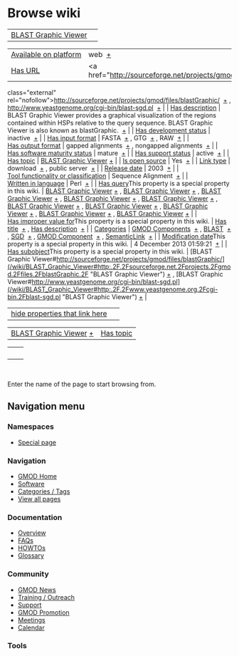 



<span id="top"></span>




# <span dir="auto">Browse wiki</span>






|  |  |
|----|----|
| [BLAST Graphic Viewer](/wiki/BLAST_Graphic_Viewer "BLAST Graphic Viewer") |  |

|  |  |
|----|----|
| [Available on platform](/wiki/Property%3AAvailable_on_platform "Property:Available on platform") | <span class="smwb-value">web  <span class="smwsearch">[+](/wiki/Special%3ASearchByProperty/Available-20on-20platform/web "Special%3ASearchByProperty/Available-20on-20platform/web")</span></span> |
| [Has URL](/wiki/Property%3AHas_URL "Property:Has URL") | <span class="smwb-value"><a href="http://sourceforge.net/projects/gmod/files/blastGraphic/"
class="external"
rel="nofollow">http://sourceforge.net/projects/gmod/files/blastGraphic/</a>  <span class="smwsearch">[+](/wiki/Special%3ASearchByProperty/Has-20URL/http%3A-2F-2Fsourceforge.net-2Fprojects-2Fgmod-2Ffiles-2FblastGraphic-2F "Special%3ASearchByProperty/Has-20URL/http%3A-2F-2Fsourceforge.net-2Fprojects-2Fgmod-2Ffiles-2FblastGraphic-2F")</span></span> , <span class="smwb-value"><a href="http://www.yeastgenome.org/cgi-bin/blast-sgd.pl"
class="external"
rel="nofollow">http://www.yeastgenome.org/cgi-bin/blast-sgd.pl</a>  <span class="smwsearch">[+](/wiki/Special%3ASearchByProperty/Has-20URL/http%3A-2F-2Fwww.yeastgenome.org-2Fcgi-2Dbin-2Fblast-2Dsgd.pl "Special%3ASearchByProperty/Has-20URL/http%3A-2F-2Fwww.yeastgenome.org-2Fcgi-2Dbin-2Fblast-2Dsgd.pl")</span></span> |
| [Has description](/wiki/Property%3AHas_description "Property:Has description") | <span class="smwb-value">BLAST Graphic Viewer provides a graphical visualization of the regions contained within HSPs relative to the query sequence. BLAST Graphic Viewer is also known as blastGraphic.  <span class="smwsearch">[+](/wiki/Special%3ASearchByProperty/Has-20description/BLAST-20Graphic-20Viewer-20provides-20a-20graphical-20visualization-20of-20the-20regions-20contained-20within-20HSPs-20relative-20to-20the-20query-20sequence.-20BLAST-20Graphic-20Viewer-20is-20also-20known-20as-20blastGraphic. "Special%3ASearchByProperty/Has-20description/BLAST-20Graphic-20Viewer-20provides-20a-20graphical-20visualization-20of-20the-20regions-20contained-20within-20HSPs-20relative-20to-20the-20query-20sequence.-20BLAST-20Graphic-20Viewer-20is-20also-20known-20as-20blastGraphic.")</span></span> |
| [Has development status](/wiki/Property%3AHas_development_status "Property:Has development status") | <span class="smwb-value">inactive  <span class="smwsearch">[+](/wiki/Special%3ASearchByProperty/Has-20development-20status/inactive "Special%3ASearchByProperty/Has-20development-20status/inactive")</span></span> |
| [Has input format](/wiki/Property%3AHas_input_format "Property:Has input format") | <span class="smwb-value">FASTA  <span class="smwsearch">[+](/wiki/Special%3ASearchByProperty/Has-20input-20format/FASTA "Special%3ASearchByProperty/Has-20input-20format/FASTA")</span></span> , <span class="smwb-value">GTG  <span class="smwsearch">[+](/wiki/Special%3ASearchByProperty/Has-20input-20format/GTG "Special%3ASearchByProperty/Has-20input-20format/GTG")</span></span> , <span class="smwb-value">RAW  <span class="smwsearch">[+](/wiki/Special%3ASearchByProperty/Has-20input-20format/RAW "Special%3ASearchByProperty/Has-20input-20format/RAW")</span></span> |
| [Has output format](/wiki/Property%3AHas_output_format "Property:Has output format") | <span class="smwb-value">gapped alignments  <span class="smwsearch">[+](/wiki/Special%3ASearchByProperty/Has-20output-20format/gapped-20alignments "Special%3ASearchByProperty/Has-20output-20format/gapped-20alignments")</span></span> , <span class="smwb-value">nongapped alignments  <span class="smwsearch">[+](/wiki/Special%3ASearchByProperty/Has-20output-20format/nongapped-20alignments "Special%3ASearchByProperty/Has-20output-20format/nongapped-20alignments")</span></span> |
| [Has software maturity status](/wiki/Property%3AHas_software_maturity_status "Property:Has software maturity status") | <span class="smwb-value">mature  <span class="smwsearch">[+](/wiki/Special%3ASearchByProperty/Has-20software-20maturity-20status/mature "Special%3ASearchByProperty/Has-20software-20maturity-20status/mature")</span></span> |
| [Has support status](/wiki/Property%3AHas_support_status "Property:Has support status") | <span class="smwb-value">active  <span class="smwsearch">[+](/wiki/Special%3ASearchByProperty/Has-20support-20status/active "Special%3ASearchByProperty/Has-20support-20status/active")</span></span> |
| [Has topic](/wiki/Property%3AHas_topic "Property:Has topic") | <span class="smwb-value">[BLAST Graphic Viewer](/wiki/BLAST_Graphic_Viewer "BLAST Graphic Viewer") <span class="smwbrowse">[+](/wiki/Special%3ABrowse/BLAST-20Graphic-20Viewer "Special%3ABrowse/BLAST-20Graphic-20Viewer")</span></span> |
| [Is open source](/wiki/Property%3AIs_open_source "Property:Is open source") | <span class="smwb-value">Yes  <span class="smwsearch">[+](/wiki/Special%3ASearchByProperty/Is-20open-20source/Yes "Special%3ASearchByProperty/Is-20open-20source/Yes")</span></span> |
| [Link type](/wiki/Property%3ALink_type "Property:Link type") | <span class="smwb-value">download  <span class="smwsearch">[+](/wiki/Special%3ASearchByProperty/Link-20type/download "Special%3ASearchByProperty/Link-20type/download")</span></span> , <span class="smwb-value">public server  <span class="smwsearch">[+](/wiki/Special%3ASearchByProperty/Link-20type/public-20server "Special%3ASearchByProperty/Link-20type/public-20server")</span></span> |
| [Release date](/wiki/Property%3ARelease_date "Property:Release date") | <span class="smwb-value">2003  <span class="smwsearch">[+](/wiki/Special%3ASearchByProperty/Release-20date/2003 "Special%3ASearchByProperty/Release-20date/2003")</span></span> |
| [Tool functionality or classification](/wiki/Property%3ATool_functionality_or_classification "Property:Tool functionality or classification") | <span class="smwb-value">Sequence Alignment  <span class="smwsearch">[+](/wiki/Special%3ASearchByProperty/Tool-20functionality-20or-20classification/Sequence-20Alignment "Special%3ASearchByProperty/Tool-20functionality-20or-20classification/Sequence-20Alignment")</span></span> |
| [Written in language](/wiki/Property%3AWritten_in_language "Property:Written in language") | <span class="smwb-value">Perl  <span class="smwsearch">[+](/wiki/Special%3ASearchByProperty/Written-20in-20language/Perl "Special%3ASearchByProperty/Written-20in-20language/Perl")</span></span> |
| <span class="smw-highlighter" data-type="1" state="inline" data-title="Property"><span class="smwbuiltin">[Has query](/wiki/Property:Has_query "Property:Has query")</span><span class="smwttcontent">This property is a special property in this wiki.</span></span> | <span class="smwb-value">[BLAST Graphic Viewer](/wiki/BLAST_Graphic_Viewer#_QUERY93e1775de579e133b148d798a4419576 "BLAST Graphic Viewer") <span class="smwbrowse">[+](/wiki/Special%3ABrowse/BLAST-20Graphic-20Viewer-23_QUERY93e1775de579e133b148d798a4419576 "Special%3ABrowse/BLAST-20Graphic-20Viewer-23 QUERY93e1775de579e133b148d798a4419576")</span></span> , <span class="smwb-value">[BLAST Graphic Viewer](/wiki/BLAST_Graphic_Viewer#_QUERY8b452aeb62e17f35d434d19005d14154 "BLAST Graphic Viewer") <span class="smwbrowse">[+](/wiki/Special%3ABrowse/BLAST-20Graphic-20Viewer-23_QUERY8b452aeb62e17f35d434d19005d14154 "Special%3ABrowse/BLAST-20Graphic-20Viewer-23 QUERY8b452aeb62e17f35d434d19005d14154")</span></span> , <span class="smwb-value">[BLAST Graphic Viewer](/wiki/BLAST_Graphic_Viewer#_QUERY00d2a6c5de0793b057fe3a7dfd88f341 "BLAST Graphic Viewer") <span class="smwbrowse">[+](/wiki/Special%3ABrowse/BLAST-20Graphic-20Viewer-23_QUERY00d2a6c5de0793b057fe3a7dfd88f341 "Special%3ABrowse/BLAST-20Graphic-20Viewer-23 QUERY00d2a6c5de0793b057fe3a7dfd88f341")</span></span> , <span class="smwb-value">[BLAST Graphic Viewer](/wiki/BLAST_Graphic_Viewer#_QUERY9c55d382dd05d6ead3f6e3a651db0cbb "BLAST Graphic Viewer") <span class="smwbrowse">[+](/wiki/Special%3ABrowse/BLAST-20Graphic-20Viewer-23_QUERY9c55d382dd05d6ead3f6e3a651db0cbb "Special%3ABrowse/BLAST-20Graphic-20Viewer-23 QUERY9c55d382dd05d6ead3f6e3a651db0cbb")</span></span> , <span class="smwb-value">[BLAST Graphic Viewer](/wiki/BLAST_Graphic_Viewer#_QUERY5a6869e864cefca726c7db73888a14f3 "BLAST Graphic Viewer") <span class="smwbrowse">[+](/wiki/Special%3ABrowse/BLAST-20Graphic-20Viewer-23_QUERY5a6869e864cefca726c7db73888a14f3 "Special%3ABrowse/BLAST-20Graphic-20Viewer-23 QUERY5a6869e864cefca726c7db73888a14f3")</span></span> , <span class="smwb-value">[BLAST Graphic Viewer](/wiki/BLAST_Graphic_Viewer#_QUERY15376844a4d8e7365a9de8499856d495 "BLAST Graphic Viewer") <span class="smwbrowse">[+](/wiki/Special%3ABrowse/BLAST-20Graphic-20Viewer-23_QUERY15376844a4d8e7365a9de8499856d495 "Special%3ABrowse/BLAST-20Graphic-20Viewer-23 QUERY15376844a4d8e7365a9de8499856d495")</span></span> , <span class="smwb-value">[BLAST Graphic Viewer](/wiki/BLAST_Graphic_Viewer#_QUERY7e626aeb0834560851ec5b9f01eecefb "BLAST Graphic Viewer") <span class="smwbrowse">[+](/wiki/Special%3ABrowse/BLAST-20Graphic-20Viewer-23_QUERY7e626aeb0834560851ec5b9f01eecefb "Special%3ABrowse/BLAST-20Graphic-20Viewer-23 QUERY7e626aeb0834560851ec5b9f01eecefb")</span></span> , <span class="smwb-value">[BLAST Graphic Viewer](/wiki/BLAST_Graphic_Viewer#_QUERYa4bcb5955111eee5e66fe4b686dca9fc "BLAST Graphic Viewer") <span class="smwbrowse">[+](/wiki/Special%3ABrowse/BLAST-20Graphic-20Viewer-23_QUERYa4bcb5955111eee5e66fe4b686dca9fc "Special%3ABrowse/BLAST-20Graphic-20Viewer-23 QUERYa4bcb5955111eee5e66fe4b686dca9fc")</span></span> , <span class="smwb-value">[BLAST Graphic Viewer](/wiki/BLAST_Graphic_Viewer#_QUERYe9ab3e82cf5dd383a126374e183c11ad "BLAST Graphic Viewer") <span class="smwbrowse">[+](/wiki/Special%3ABrowse/BLAST-20Graphic-20Viewer-23_QUERYe9ab3e82cf5dd383a126374e183c11ad "Special%3ABrowse/BLAST-20Graphic-20Viewer-23 QUERYe9ab3e82cf5dd383a126374e183c11ad")</span></span> , <span class="smwb-value">[BLAST Graphic Viewer](/wiki/BLAST_Graphic_Viewer#_QUERY67c524e1cd48ab8f90e197ac9115fd47 "BLAST Graphic Viewer") <span class="smwbrowse">[+](/wiki/Special%3ABrowse/BLAST-20Graphic-20Viewer-23_QUERY67c524e1cd48ab8f90e197ac9115fd47 "Special%3ABrowse/BLAST-20Graphic-20Viewer-23 QUERY67c524e1cd48ab8f90e197ac9115fd47")</span></span> |
| <span class="smw-highlighter" data-type="1" state="inline" data-title="Property"><span class="smwbuiltin">[Has improper value for](/wiki/Property:Has_improper_value_for "Property:Has improper value for")</span><span class="smwttcontent">This property is a special property in this wiki.</span></span> | <span class="smwb-value">[Has title](/wiki/Property%3AHas_title "Property:Has title")  <span class="smwsearch">[+](/wiki/Special%3ASearchByProperty/Has-20improper-20value-20for/Has-20title "Special%3ASearchByProperty/Has-20improper-20value-20for/Has-20title")</span></span> , <span class="smwb-value">[Has description](/wiki/Property%3AHas_description "Property:Has description")  <span class="smwsearch">[+](/wiki/Special%3ASearchByProperty/Has-20improper-20value-20for/Has-20description "Special%3ASearchByProperty/Has-20improper-20value-20for/Has-20description")</span></span> |
| [Categories](/wiki/Special%3ACategories "Special%3ACategories") | <span class="smwb-value">[GMOD Components](/wiki/Category%3AGMOD_Components "Category%3AGMOD Components")  <span class="smwsearch">[+](/wiki/Special%3ASearchByProperty/GMOD-20Components "Special%3ASearchByProperty/GMOD-20Components")</span></span> , <span class="smwb-value">[BLAST](/wiki/Category%3ABLAST "Category%3ABLAST")  <span class="smwsearch">[+](/wiki/Special%3ASearchByProperty/BLAST "Special%3ASearchByProperty/BLAST")</span></span> , <span class="smwb-value">[SGD](/wiki/Category%3ASGD "Category%3ASGD")  <span class="smwsearch">[+](/wiki/Special%3ASearchByProperty/SGD "Special%3ASearchByProperty/SGD")</span></span> , <span class="smwb-value">[GMOD Component](/wiki/Category%3AGMOD_Component "Category%3AGMOD Component")  <span class="smwsearch">[+](/wiki/Special%3ASearchByProperty/GMOD-20Component "Special%3ASearchByProperty/GMOD-20Component")</span></span> , <span class="smwb-value"><a
href="/mediawiki/index.php?title=Category%3ASemanticLink&amp;action=edit&amp;redlink=1"
class="new"
title="Category%3ASemanticLink (page does not exist)">SemanticLink</a>  <span class="smwsearch">[+](/wiki/Special%3ASearchByProperty/SemanticLink "Special%3ASearchByProperty/SemanticLink")</span></span> |
| <span class="smw-highlighter" data-type="1" state="inline" data-title="Property"><span class="smwbuiltin">[Modification date](/wiki/Property:Modification_date "Property:Modification date")</span><span class="smwttcontent">This property is a special property in this wiki.</span></span> | <span class="smwb-value">4 December 2013 01:59:21  <span class="smwsearch">[+](/wiki/Special%3ASearchByProperty/Modification-20date/4-20December-202013-2001:59:21 "Special%3ASearchByProperty/Modification-20date/4-20December-202013-2001:59:21")</span></span> |
| <span class="smw-highlighter" data-type="1" state="inline" data-title="Property"><span class="smwbuiltin">[Has subobject](/wiki/Property%3AHas_subobject "Property:Has subobject")</span><span class="smwttcontent">This property is a special property in this wiki.</span></span> | <span class="smwb-value">[BLAST Graphic Viewer#http://sourceforge.net/projects/gmod/files/blastGraphic/](/wiki/BLAST_Graphic_Viewer#http:.2F.2Fsourceforge.net.2Fprojects.2Fgmod.2Ffiles.2FblastGraphic.2F "BLAST Graphic Viewer") <span class="smwbrowse">[+](/wiki/Special%3ABrowse/BLAST-20Graphic-20Viewer-23http%3A-2F-2Fsourceforge.net-2Fprojects-2Fgmod-2Ffiles-2FblastGraphic-2F "Special%3ABrowse/BLAST-20Graphic-20Viewer-23http%3A-2F-2Fsourceforge.net-2Fprojects-2Fgmod-2Ffiles-2FblastGraphic-2F")</span></span> , <span class="smwb-value">[BLAST Graphic Viewer#http://www.yeastgenome.org/cgi-bin/blast-sgd.pl](/wiki/BLAST_Graphic_Viewer#http:.2F.2Fwww.yeastgenome.org.2Fcgi-bin.2Fblast-sgd.pl "BLAST Graphic Viewer") <span class="smwbrowse">[+](/wiki/Special%3ABrowse/BLAST-20Graphic-20Viewer-23http%3A-2F-2Fwww.yeastgenome.org-2Fcgi-2Dbin-2Fblast-2Dsgd.pl "Special%3ABrowse/BLAST-20Graphic-20Viewer-23http%3A-2F-2Fwww.yeastgenome.org-2Fcgi-2Dbin-2Fblast-2Dsgd.pl")</span></span> |

<span id="smw_browse_incoming"></span>

|  |  |
|----|----|
| [hide properties that link here](/mediawiki/index.php?title=Special:Browse&offset=0&dir=out&article=BLAST+Graphic+Viewer)  |  |

|  |  |
|----|----|
| <span class="smwb-ivalue">[BLAST Graphic Viewer](/wiki/BLAST_Graphic_Viewer "BLAST Graphic Viewer") <span class="smwbrowse">[+](/wiki/Special%3ABrowse/BLAST-20Graphic-20Viewer "Special%3ABrowse/BLAST-20Graphic-20Viewer")</span></span> | [Has topic](/wiki/Property%3AHas_topic "Property:Has topic") |

|     |     |
|-----|-----|
|     |     |

 

Enter the name of the page to start browsing from.  








## Navigation menu



### Namespaces

- <span id="ca-nstab-special">[Special
  page](/wiki/Special%3ABrowse/BLAST-20Graphic-20Viewer "This is a special page, you cannot edit the page itself")</span>






### Navigation



- <span id="n-GMOD-Home">[GMOD Home](/wiki/Main_Page)</span>
- <span id="n-Software">[Software](/wiki/GMOD_Components)</span>
- <span id="n-Categories-.2F-Tags">[Categories /
  Tags](/wiki/Categories)</span>
- <span id="n-View-all-pages">[View all
  pages](/wiki/Special:AllPages)</span>




### Documentation



- <span id="n-Overview">[Overview](/wiki/Overview)</span>
- <span id="n-FAQs">[FAQs](/wiki/Category%3AFAQ)</span>
- <span id="n-HOWTOs">[HOWTOs](/wiki/Category%3AHOWTO)</span>
- <span id="n-Glossary">[Glossary](/wiki/Glossary)</span>




### Community



- <span id="n-GMOD-News">[GMOD News](/wiki/GMOD_News)</span>
- <span id="n-Training-.2F-Outreach">[Training /
  Outreach](/wiki/Training_and_Outreach)</span>
- <span id="n-Support">[Support](/wiki/Support)</span>
- <span id="n-GMOD-Promotion">[GMOD
  Promotion](/wiki/GMOD_Promotion)</span>
- <span id="n-Meetings">[Meetings](/wiki/Meetings)</span>
- <span id="n-Calendar">[Calendar](/wiki/Calendar)</span>




### Tools












<!-- -->




